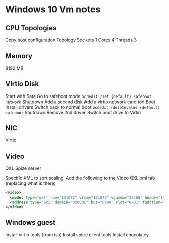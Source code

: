 # Windows 10 Vm notes

## CPU Topologies
Copy host configuration
Topology
Sockets 1
Cores 4
Threads 3

## Memory
8192 MB


## Virtio Disk
Start with Sata
Go to safeboot mode `bcdedit /set {default} safeboot network`
Shutdown
Add a second disk
Add a virtio network card too
Boot
Install drivers
Switch back to normal boot `bcdedit /deletevalue {default} safeboot`
Shutdown
Remove 2nd driver
Switch boot drive to Virtio

## NIC
Virtio

## Video
QXL
Spize server

Specific XML to sort scaling. Add the following to the Video QXL xml tab (replacing what is there)
``` xml
<video>
  <model type="qxl" ram="131072" vram="131072" vgamem="32768" heads="1" primary="yes"/>
  <address type="pci" domain="0x0000" bus="0x00" slot="0x01" function="0x0"/>
</video>
```
## Windows guest
Install virtio tools (from iso)
Install spice client tools
Install chocolatey
